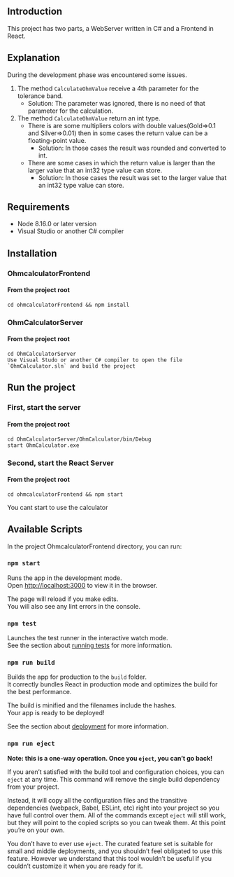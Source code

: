 
## Introduction

This project has two parts, a WebServer written in C# and a Frontend in React.

## Explanation

During the development phase was encountered some issues.
1. The method `CalculateOhmValue` receive a 4th parameter for the tolerance band.
    * Solution: The parameter was ignored, there is no need of that parameter for the calculation.
2. The method `CalculateOhmValue` return an int type.
    * There is are some multipliers colors with double values(Gold=>0.1 and Silver=>0.01) then in some cases the return value can be a floating-point value.
        * Solution: In those cases the result was rounded and converted to int.
    * There are some cases in which the return value is larger than the larger value that an int32 type value can store.
        * Solution: In those cases the result was set to the larger value that an int32 type value can store.

## Requirements
* Node 8.16.0 or later version
* Visual Studio or another C# compiler

## Installation

### OhmcalculatorFrontend
#### From the project root
    cd ohmcalculatorFrontend && npm install
### OhmCalculatorServer
#### From the project root
    cd OhmCalculatorServer
    Use Visual Studo or another C# compiler to open the file `OhmCalculator.sln` and build the project

## Run the project
### First, start the server
#### From the project root
    cd OhmCalculatorServer/OhmCalculator/bin/Debug
    start OhmCalculator.exe
### Second, start the React Server
#### From the project root
    cd ohmcalculatorFrontend && npm start
You cant start to use the calculator

## Available Scripts

In the project OhmcalculatorFrontend directory, you can run:

### `npm start`

Runs the app in the development mode.<br />
Open [http://localhost:3000](http://localhost:3000) to view it in the browser.

The page will reload if you make edits.<br />
You will also see any lint errors in the console.

### `npm test`

Launches the test runner in the interactive watch mode.<br />
See the section about [running tests](https://facebook.github.io/create-react-app/docs/running-tests) for more information.

### `npm run build`

Builds the app for production to the `build` folder.<br />
It correctly bundles React in production mode and optimizes the build for the best performance.

The build is minified and the filenames include the hashes.<br />
Your app is ready to be deployed!

See the section about [deployment](https://facebook.github.io/create-react-app/docs/deployment) for more information.

### `npm run eject`

**Note: this is a one-way operation. Once you `eject`, you can’t go back!**

If you aren’t satisfied with the build tool and configuration choices, you can `eject` at any time. This command will remove the single build dependency from your project.

Instead, it will copy all the configuration files and the transitive dependencies (webpack, Babel, ESLint, etc) right into your project so you have full control over them. All of the commands except `eject` will still work, but they will point to the copied scripts so you can tweak them. At this point you’re on your own.

You don’t have to ever use `eject`. The curated feature set is suitable for small and middle deployments, and you shouldn’t feel obligated to use this feature. However we understand that this tool wouldn’t be useful if you couldn’t customize it when you are ready for it.

